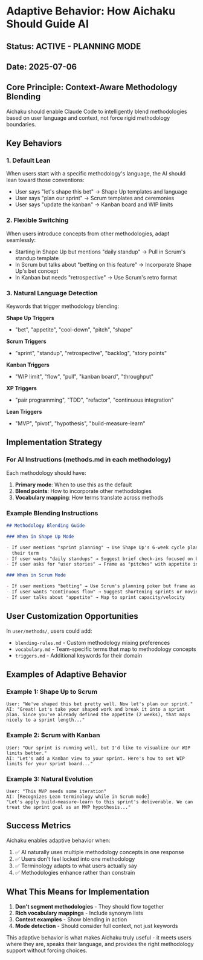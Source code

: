 # Adaptive Behavior: How Aichaku Should Guide AI

## Status: ACTIVE - PLANNING MODE

## Date: 2025-07-06

## Core Principle: Context-Aware Methodology Blending

Aichaku should enable Claude Code to intelligently blend methodologies based on user language and context, not force
rigid methodology boundaries.

## Key Behaviors

### 1. Default Lean

When users start with a specific methodology's language, the AI should lean toward those conventions:

- User says "let's shape this bet" → Shape Up templates and language
- User says "plan our sprint" → Scrum templates and ceremonies
- User says "update the kanban" → Kanban board and WIP limits

### 2. Flexible Switching

When users introduce concepts from other methodologies, adapt seamlessly:

- Starting in Shape Up but mentions "daily standup" → Pull in Scrum's standup template
- In Scrum but talks about "betting on this feature" → Incorporate Shape Up's bet concept
- In Kanban but needs "retrospective" → Use Scrum's retro format

### 3. Natural Language Detection

Keywords that trigger methodology blending:

**Shape Up Triggers**

- "bet", "appetite", "cool-down", "pitch", "shape"

**Scrum Triggers**

- "sprint", "standup", "retrospective", "backlog", "story points"

**Kanban Triggers**

- "WIP limit", "flow", "pull", "kanban board", "throughput"

**XP Triggers**

- "pair programming", "TDD", "refactor", "continuous integration"

**Lean Triggers**

- "MVP", "pivot", "hypothesis", "build-measure-learn"

## Implementation Strategy

### For AI Instructions (methods.md in each methodology)

Each methodology should have:

1. **Primary mode**: When to use this as the default
2. **Blend points**: How to incorporate other methodologies
3. **Vocabulary mapping**: How terms translate across methods

### Example Blending Instructions

```markdown
## Methodology Blending Guide

### When in Shape Up Mode

- If user mentions "sprint planning" → Use Shape Up's 6-week cycle planning but call it "sprint planning" if that's
  their term
- If user wants "daily standups" → Suggest brief check-ins focused on betting table progress
- If user asks for "user stories" → Frame as "pitches" with appetite instead of points

### When in Scrum Mode

- If user mentions "betting" → Use Scrum's planning poker but frame as "betting on complexity"
- If user wants "continuous flow" → Suggest shortening sprints or moving to Kanban
- If user talks about "appetite" → Map to sprint capacity/velocity
```

## User Customization Opportunities

In `user/methods/`, users could add:

- `blending-rules.md` - Custom methodology mixing preferences
- `vocabulary.md` - Team-specific terms that map to methodology concepts
- `triggers.md` - Additional keywords for their domain

## Examples of Adaptive Behavior

### Example 1: Shape Up to Scrum

```
User: "We've shaped this bet pretty well. Now let's plan our sprint."
AI: "Great! Let's take your shaped work and break it into a sprint plan. Since you've already defined the appetite (2 weeks), that maps nicely to a sprint length..."
```

### Example 2: Scrum with Kanban

```
User: "Our sprint is running well, but I'd like to visualize our WIP limits better."
AI: "Let's add a Kanban view to your sprint. Here's how to set WIP limits for your sprint board..."
```

### Example 3: Natural Evolution

```
User: "This MVP needs some iteration"
AI: [Recognizes Lean terminology while in Scrum mode]
"Let's apply build-measure-learn to this sprint's deliverable. We can treat the sprint goal as an MVP hypothesis..."
```

## Success Metrics

Aichaku enables adaptive behavior when:

1. ✅ AI naturally uses multiple methodology concepts in one response
2. ✅ Users don't feel locked into one methodology
3. ✅ Terminology adapts to what users actually say
4. ✅ Methodologies enhance rather than constrain

## What This Means for Implementation

1. **Don't segment methodologies** - They should flow together
2. **Rich vocabulary mappings** - Include synonym lists
3. **Context examples** - Show blending in action
4. **Mode detection** - Should consider full context, not just keywords

This adaptive behavior is what makes Aichaku truly useful - it meets users where they are, speaks their language, and
provides the right methodology support without forcing choices.
